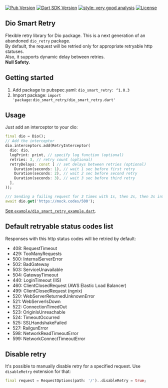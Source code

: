 [![Pub Version](https://img.shields.io/pub/v/dio_smart_retry?logo=dart&logoColor=white)](https://pub.dev/packages/dio_smart_retry/)
[![Dart SDK Version](https://badgen.net/pub/sdk-version/dio_smart_retry)](https://pub.dev/packages/dio_smart_retry/)
[![style: very good analysis](https://img.shields.io/badge/style-very_good_analysis-B22C89.svg)](https://pub.dev/packages/very_good_analysis)
[![License](https://img.shields.io/github/license/rodion-m/dio_smart_retry)](https://github.com/rodion-m/dio_smart_retry/blob/master/LICENSE)

## Dio Smart Retry
Flexible retry library for Dio package. This is a next generation of an abandoned `dio_retry` package. \
By default, the request will be retried only for appropriate retryable http statuses. \
Also, it supports dynamic delay between retries. \
**Null Safety.**

## Getting started

1. Add package to pubspec.yaml: `dio_smart_retry: ^1.0.3`
2. Import package: `import 'package:dio_smart_retry/dio_smart_retry.dart'`

## Usage

Just add an interceptor to your dio:
```dart
final dio = Dio();
// Add the interceptor
dio.interceptors.add(RetryInterceptor(
  dio: dio,
  logPrint: print, // specify log function (optional)
  retries: 3, // retry count (optional)
  retryDelays: const [ // set delays between retries (optional)
    Duration(seconds: 1), // wait 1 sec before first retry
    Duration(seconds: 2), // wait 2 sec before second retry
    Duration(seconds: 3), // wait 3 sec before third retry
  ],
));

/// Sending a failing request for 3 times with 1s, then 2s, then 3s interval
await dio.get('https://mock.codes/500');
```
[See `example/dio_smart_retry_example.dart`](https://github.com/rodion-m/dio_smart_retry/blob/master/example/dio_smart_retry_example.dart).

## Default retryable status codes list
Responses with this http status codes will be retried by default:
* 408: RequestTimeout
* 429: TooManyRequests
* 500: InternalServerError
* 502: BadGateway
* 503: ServiceUnavailable
* 504: GatewayTimeout
* 440: LoginTimeout (IIS)
* 460: ClientClosedRequest (AWS Elastic Load Balancer)
* 499: ClientClosedRequest (ngnix)
* 520: WebServerReturnedUnknownError
* 521: WebServerIsDown
* 522: ConnectionTimedOut
* 523: OriginIsUnreachable
* 524: TimeoutOccurred
* 525: SSLHandshakeFailed
* 527: RailgunError
* 598: NetworkReadTimeoutError
* 599: NetworkConnectTimeoutError

## Disable retry
It's possible to manually disable retry for a specified request. Use `disableRetry` extension for that:
```dart
final request = RequestOptions(path: '/')..disableRetry = true;
```

